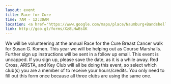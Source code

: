 ```yaml
---
layout: event
title: Race for Cure
time: 7AM - 12:30AM
location: <a href="https://www.google.com/maps/place/Naumburg+Bandshell/@40.7727704,-73.9710658,18z/data=!4m2!3m1!1s0x89c258ed56fc79bd:0xc3324ebb5328ec5e">Central Park Bandshell (72nd Street)</a>
link: http://goo.gl/forms/Xz8LHwBsGK
---
```

We will be volunteering at the annual Race for the Cure Breast Cancer walk for Susan G. Komen. This year we will be helping out as Course Marshalls. Further sign up instructions will be sent in a follow up email. This event is uncapped. If you sign up, please save the date, as it is a while away. Red Cross, ARISTA, and Key Club will all be doing this event, so select which club(s) you are a member of to receive your hours/credits. You only need to fill out this form once because all three clubs are using the same one.